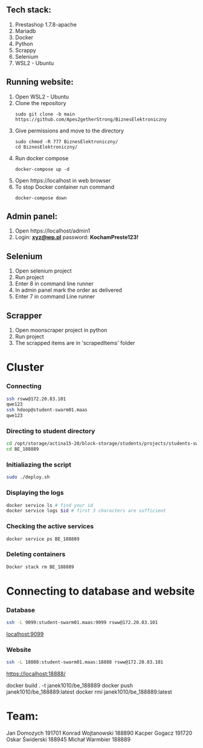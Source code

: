 ## Tech stack:

1. Prestashop 1.7.8-apache
2. Mariadb
3. Docker
4. Python
5. Scrappy
6. Selenium
7. WSL2 - Ubuntu

## Running website:

1. Open WSL2 - Ubuntu 
2. Clone the repository
    ```
    sudo git clone -b main https://github.com/Apes2getherStrong/BiznesElektroniczny
    ```
3. Give permissions and move to the directory 
    ```
    sudo chmod -R 777 BiznesElektroniczny/
    cd BiznesElektroniczny/
    ```
4. Run docker compose
    ```
    docker-compose up -d
    ```
5. Open https://localhost in web browser 
6. To stop Docker container run command
    ```
    docker-compose down
    ```

## Admin panel:

1. Open https://localhost/admin1
2. Login: **xyz@wp.pl** password: **KochamPreste123!**

## Selenium
1. Open selenium project
2. Run project
3. Enter 8 in command line runner
4. In admin panel mark the order as delivered
5. Enter 7 in command Line runner
   
## Scrapper
1. Open moonscraper project in python
2. Run project
3. The scrapped items are in 'scrapedItems' folder

# Cluster
### Connecting

```bash
ssh rsww@172.20.83.101
qwe123
ssh hdoop@student-swarm01.maas
qwe123 
```

### Directing to student directory

```bash
cd /opt/storage/actina15-20/block-storage/students/projects/students-swarm-services
cd BE_188889
```

### Initialiazing the script

```bash
sudo ./deploy.sh
```
### Displaying the logs

```bash
docker service ls # find your id
docker service logs $id # first 3 characters are sufficient
```

### Checking the active services
```bash
docker service ps BE_188889
```

### Deleting containers
```bash
Docker stack rm BE_188889
```

# Connecting to database and website

### Database
```bash
ssh -L 9099:student-swarm01.maas:9099 rsww@172.20.83.101
```
[localhost:9099](localhost:9099)

### Website
```bash
ssh -L 18888:student-swarm01.maas:18888 rsww@172.20.83.101
```
[https://localhost:18888/](https://localhost:18888/)

docker build . -t janek1010/be_188889
docker push janek1010/be_188889:latest
docker rmi janek1010/be_188889:latest


# Team:
Jan Domozych 191701
Konrad Wojtanowski 188890
Kacper Gogacz 191720
Oskar Świderski 188945
Michał Warmbier 188889
